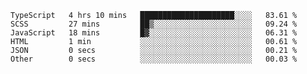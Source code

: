 <!--START_SECTION:waka-->

```text
TypeScript   4 hrs 10 mins   █████████████████████░░░░   83.61 %
SCSS         27 mins         ██▒░░░░░░░░░░░░░░░░░░░░░░   09.24 %
JavaScript   18 mins         █▓░░░░░░░░░░░░░░░░░░░░░░░   06.31 %
HTML         1 min           ░░░░░░░░░░░░░░░░░░░░░░░░░   00.61 %
JSON         0 secs          ░░░░░░░░░░░░░░░░░░░░░░░░░   00.21 %
Other        0 secs          ░░░░░░░░░░░░░░░░░░░░░░░░░   00.03 %
```

<!--END_SECTION:waka-->


<!--
**Leorio21/Leorio21** is a ✨ _special_ ✨ repository because its `README.md` (this file) appears on your GitHub profile.

Here are some ideas to get you started:

- 🔭 I’m currently working on ...
- 🌱 I’m currently learning ...
- 👯 I’m looking to collaborate on ...
- 🤔 I’m looking for help with ...
- 💬 Ask me about ...
- 📫 How to reach me: ...
- 😄 Pronouns: ...
- ⚡ Fun fact: ...
-->
